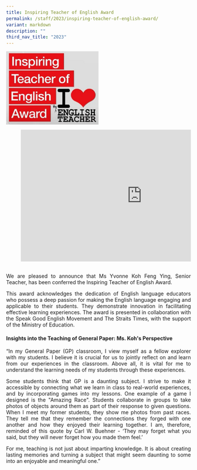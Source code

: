 ```yaml
---
title: Inspiring Teacher of English Award
permalink: /staff/2023/inspiring-teacher-of-english-award/
variant: markdown
description: ""
third_nav_title: "2023"
---
```

<div align="justify">

	

<div class="row">
  <div class="column">		
<img style="width: 50%" src="/images/Accomplishment/Inspiring%20teacher%20award/Inspiring.jpg" align="left">	</div>
	

 <div class="column">	
	
<figure><iframe allowfullscreen="" allow="accelerometer; autoplay; clipboard-write; encrypted-media; gyroscope; picture-in-picture; web-share" frameborder="0" title="Inspiring Teacher of English Award 2023 (Teaching Award) Yvonne Koh Feng Ying" src="https://www.youtube.com/embed/6cVf3demUhs" height="360" width="660" align="centre"></iframe></figure>	</div></div>
	
<p>We are pleased to announce that Ms Yvonne Koh Feng Ying, Senior Teacher, has been conferred the Inspiring Teacher of English Award.</p>

<p>This award acknowledges the dedication of English language educators who possess a deep passion for making the English language engaging and applicable to their students. They demonstrate innovation in facilitating effective learning experiences. The award is presented in collaboration with the Speak Good English Movement and The Straits Times, with the support of the Ministry of Education.</p>	
	
<h4><strong>Insights into the Teaching of General Paper: Ms. Koh's Perspective</strong></h4>

<p>“In my General Paper (GP) classroom, I view myself as a fellow explorer with my students. I believe it is crucial for us to jointly reflect on and learn from our experiences in the classroom. Above all, it is vital for me to understand the learning needs of my students through these experiences.</p>

<p>Some students think that GP is a daunting subject. I strive to make it accessible by connecting what we learn in class to real-world experiences, and by incorporating games into my lessons. One example of a game I designed is the "Amazing Race". Students collaborate in groups to take photos of objects around them as part of their response to given questions. When I meet my former students, they show me photos from past races. They tell me that they remember the connections they forged with one another and how they enjoyed their learning together. I am, therefore, reminded of this quote by Carl W. Buehner - ‘They may forget what you said, but they will never forget how you made them feel.’</p>

<p>For me, teaching is not just about imparting knowledge. It is about creating lasting memories and turning a subject that might seem daunting to some into an enjoyable and meaningful one.”</p>	
</div>